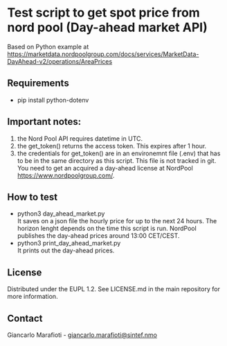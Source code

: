 # Test script to get spot price from nord pool (Day-ahead market API)
Based on Python example at https://marketdata.nordpoolgroup.com/docs/services/MarketData-DayAhead-v2/operations/AreaPrices

## Requirements
- pip install python-dotenv
## Important notes:
1. the Nord Pool API requires datetime in UTC.
2. the get_token() returns the access token. This expires after 1 hour.
3. the credentials for get_token() are in an environemnt file (.env) that has to be in the same directory as this script. This file is not tracked in git. You need to get an acquired a day-ahead license at NordPool https://www.nordpoolgroup.com/.

## How to test
- python3 day_ahead_market.py \
It saves on a json file the hourly price for up to the next 24 hours. The horizon lenght depends on the time this script is run. NordPool publishes the day-ahead prices around 13:00 CET/CEST.
- python3 print_day_ahead_market.py \
It prints out the day-ahead prices.


## License
Distributed under the EUPL 1.2. See LICENSE.md in the main repository for more information.

## Contact
Giancarlo Marafioti - giancarlo.marafioti@sintef.nmo
